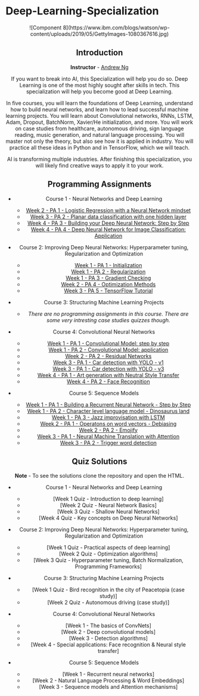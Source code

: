 # Deep-Learning-Specialization
<div align="center">
 ![Component 8](https://www.ibm.com/blogs/watson/wp-content/uploads/2019/05/GettyImages-1080367616.jpg)

## Introduction 

**Instructor** - [Andrew Ng](http://www.andrewng.org/)

If you want to break into AI, this Specialization will help you do so. Deep Learning is one of the most highly sought after skills in tech. This specialization will help you become good at Deep Learning.

In five courses, you will learn the foundations of Deep Learning, understand how to build neural networks, and learn how to lead successful machine learning projects. You will learn about Convolutional networks, RNNs, LSTM, Adam, Dropout, BatchNorm, Xavier/He initialization, and more. You will work on case studies from healthcare, autonomous driving, sign language reading, music generation, and natural language processing. You will master not only the theory, but also see how it is applied in industry. You will practice all these ideas in Python and in TensorFlow, which we will teach.

AI is transforming multiple industries. After finishing this specialization, you will likely find creative ways to apply it to your work.

## Programming Assignments
 - Course 1 - Neural Networks and Deep Learning
    - [Week 2 - PA 1 - Logistic Regression with a Neural Network mindset](https://github.com/zerefdraggy24/Deep-Learning-Specialization/blob/master/Neural%20Networks%20and%20Deep%20Learning/Programming%20Assignments/Week-2.ipynb)
    - [Week 3 - PA 2 - Planar data classification with one hidden layer](https://github.com/zerefdraggy24/Deep-Learning-Specialization/blob/master/Neural%20Networks%20and%20Deep%20Learning/Programming%20Assignments/Week-3.ipynb)
    - [Week 4 - PA 3 - Building your Deep Neural Network: Step by Step](https://github.com/zerefdraggy24/Deep-Learning-Specialization/blob/master/Neural%20Networks%20and%20Deep%20Learning/Programming%20Assignments/Week%204/Week%204/1st/Building%20your%20Deep%20Neural%20Network%20-%20Step%20by%20Step.ipynb)
    - [Week 4 - PA 4 - Deep Neural Network for Image Classification: Application](https://github.com/zerefdraggy24/Deep-Learning-Specialization/blob/master/Neural%20Networks%20and%20Deep%20Learning/Programming%20Assignments/Week%204/Week%204/2nd/Deep%20Neural%20Network%20-%20Application.ipynb)
    
 - Course 2: Improving Deep Neural Networks: Hyperparameter tuning, Regularization and Optimization
    - [Week 1 - PA 1 - Initialization](https://github.com/zerefdraggy24/Deep-Learning-Specialization/blob/master/Improving%20Deep%20Neural%20Networks/Programming%20Assignments/Week%201/Initialization.ipynb)
    - [Week 1 - PA 2 - Regularization](https://github.com/zerefdraggy24/Deep-Learning-Specialization/blob/master/Improving%20Deep%20Neural%20Networks/Programming%20Assignments/Week%201/Regularization.ipynb)
    - [Week 1 - PA 3 - Gradient Checking](https://github.com/zerefdraggy24/Deep-Learning-Specialization/blob/master/Improving%20Deep%20Neural%20Networks/Programming%20Assignments/Week%201/Gradient%20Checking.ipynb)
    - [Week 2 - PA 4 - Optimization Methods](https://github.com/zerefdraggy24/Deep-Learning-Specialization/blob/master/Improving%20Deep%20Neural%20Networks/Programming%20Assignments/Week%202/Optimization%20methods.ipynb)
    - [Week 3 - PA 5 - TensorFlow Tutorial](https://github.com/zerefdraggy24/Deep-Learning-Specialization/blob/master/Improving%20Deep%20Neural%20Networks/Programming%20Assignments/Week%203/Tensorflow%20Tutorial.ipynb)
    
- Course 3: Structuring Machine Learning Projects
    - *There are no programming assignments in this course. There are some very intresting case studies quizzes though.*
    
- Course 4: Convolutional Neural Networks
    - [Week 1 - PA 1 - Convolutional Model: step by step](https://github.com/zerefdraggy24/Deep-Learning-Specialization/blob/master/Convolutional%20Neural%20Networks/Programming%20assignments/Week%201/Convolution%20model%20-%20Step%20by%20Step%20-%20v2.ipynb)
    - [Week 1 - PA 2 - Convolutional Model: application](https://github.com/zerefdraggy24/Deep-Learning-Specialization/blob/master/Convolutional%20Neural%20Networks/Programming%20assignments/Week%201/Convolution%20model%20-%20Application%20-%20v1.ipynb)
    - [Week 2 - PA 2 - Residual Networks](https://github.com/zerefdraggy24/Deep-Learning-Specialization/blob/master/Convolutional%20Neural%20Networks/Programming%20assignments/Week%202/Residual%20Networks%20-%20v1.ipynb)
    - [Week 3 - PA 1 - Car detection with YOLO - v1](https://github.com/zerefdraggy24/Deep-Learning-Specialization/blob/master/Convolutional%20Neural%20Networks/Programming%20assignments/Week%203/Autonomous%20driving%20application%20-%20Car%20detection%20-%20v1.ipynb)
    - [Week 3 - PA 1 - Car detection with YOLO - v3](https://github.com/zerefdraggy24/Deep-Learning-Specialization/blob/master/Convolutional%20Neural%20Networks/Programming%20assignments/Week%203/Autonomous%20driving%20application%20-%20Car%20detection%20-%20v3.ipynb)
    - [Week 4 - PA 1 - Art generation with Neutral Style Transfer](https://github.com/zerefdraggy24/Deep-Learning-Specialization/blob/master/Convolutional%20Neural%20Networks/Programming%20assignments/Week%204/Assignment%201/Art%20Generation%20with%20Neural%20Style%20Transfer%20-%20v1.ipynb)
    - [Week 4 - PA 2 - Face Recognition](https://github.com/zerefdraggy24/Deep-Learning-Specialization/blob/master/Convolutional%20Neural%20Networks/Programming%20assignments/Week%204/Assignment%202/Face%20Recognition%20for%20the%20Happy%20House%20-%20v2.ipynb)
    
- Course 5: Sequence Models
    - [Week 1 - PA 1 - Building a Recurrent Neural Network - Step by Step](https://github.com/zerefdraggy24/Deep-Learning-Specialization/blob/master/Sequence%20Models/Programming%20assignments/Week%201/1/Building%20a%20Recurrent%20Neural%20Network%20-%20Step%20by%20Step%20-%20v2.ipynb)
    - [Week 1 - PA 2 - Character level language model - Dinosaurus land](https://github.com/zerefdraggy24/Deep-Learning-Specialization/blob/master/Sequence%20Models/Programming%20assignments/Week%201/2/Dinosaurus%20Island%20--%20Character%20level%20language%20model%20final%20-%20v3.ipynb)
    - [Week 1 - PA 3 - Jazz improvisation with LSTM](https://github.com/zerefdraggy24/Deep-Learning-Specialization/blob/master/Sequence%20Models/Programming%20assignments/Week%201/3/Improvise%20a%20Jazz%20Solo%20with%20an%20LSTM%20Network%20-%20v1.ipynb)
    - [Week 2 - PA 1 - Operatons on word vectors - Debiasing](https://github.com/zerefdraggy24/Deep-Learning-Specialization/blob/master/Sequence%20Models/Programming%20assignments/Week%202/1/Operations%20on%20word%20vectors%20-%20v2.ipynb)
    - [Week 2 - PA 2 - Emojify](https://github.com/zerefdraggy24/Deep-Learning-Specialization/blob/master/Sequence%20Models/Programming%20assignments/Week%202/2/Emojify%20-%20v2.ipynb)
    - [Week 3 - PA 1 - Neural Machine Translation with Attention](https://github.com/zerefdraggy24/Deep-Learning-Specialization/blob/master/Sequence%20Models/Programming%20assignments/Week%203/1/Neural%20machine%20translation%20with%20attention-v4.ipynb)
    - [Week 3 - PA 2 - Trigger word detection](https://github.com/zerefdraggy24/Deep-Learning-Specialization/blob/master/Sequence%20Models/Programming%20assignments/Week%203/2/trigger%20words.ipynb)
   
## Quiz Solutions
**Note** - To see the solutions clone the repository and open the HTML.
 - Course 1 - Neural Networks and Deep Learning
    - [Week 1 Quiz - Introduction to deep learning]
    - [Week 2 Quiz - Neural Network Basics]
    - [Week 3 Quiz - Shallow Neural Networks]
    - [Week 4 Quiz - Key concepts on Deep Neural Networks]
    
 - Course 2: Improving Deep Neural Networks: Hyperparameter tuning, Regularization and Optimization 
    - [Week 1 Quiz - Practical aspects of deep learning]
    - [Week 2 Quiz - Optimization algorithms]
    - [Week 3 Quiz - Hyperparameter tuning, Batch Normalization, Programming Frameworks]
    
 - Course 3: Structuring Machine Learning Projects
    - [Week 1 Quiz - Bird recognition in the city of Peacetopia (case study)]
    - [Week 2 Quiz - Autonomous driving (case study)]
    
 - Course 4: Convolutional Neural Networks
    - [Week 1 - The basics of ConvNets]
    - [Week 2 - Deep convolutional models]
    - [Week 3 - Detection algorithms]
    - [Week 4 - Special applications: Face recognition & Neural style transfer]
 - Course 5: Sequence Models
    - [Week 1 - Recurrent neural networks]
    - [Week 2 - Natural Language Processing & Word Embeddings]
    - [Week 3 - Sequence models and Attention mechanisms]

